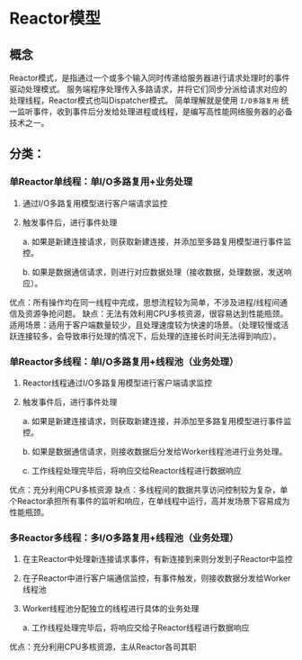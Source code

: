 # Reactor模型

## 概念
Reactor模式，是指通过一个或多个输入同时传递给服务器进行请求处理时的事件驱动处理模式。
服务端程序处理传入多路请求，并将它们同步分派给请求对应的处理线程，Reactor模式也叫Dispatcher模式。
简单理解就是使用 `I/O多路复用` 统一监听事件，收到事件后分发给处理进程或线程，是编写高性能网络服务器的必备技术之一。

## 分类：
### 单Reactor单线程：单I/O多路复用+业务处理
1. 通过I/O多路复用模型进行客户端请求监控
2. 触发事件后，进行事件处理
    
    a. 如果是新建连接请求，则获取新建连接，并添加至多路复用模型进行事件监控。

    b. 如果是数据通信请求，则进行对应数据处理（接收数据，处理数据，发送响应）。

优点：所有操作均在同一线程中完成，思想流程较为简单，不涉及进程/线程间通信及资源争抢问题。
缺点：无法有效利用CPU多核资源，很容易达到性能瓶颈。
适用场景：适用于客户端数量较少，且处理速度较为快速的场景。（处理较慢或活跃连接较多，会导致串行处理的情况下，后处理的连接长时间无法得到响应）。

### 单Reactor多线程：单I/O多路复用+线程池（业务处理）
1. Reactor线程通过I/O多路复用模型进行客户端请求监控
2. 触发事件后，进行事件处理

    a. 如果是新建连接请求，则获取新建连接，并添加至多路复用模型进行事件监控。

    b. 如果是数据通信请求，则接收数据后分发给Worker线程池进行业务处理。

    c. 工作线程处理完毕后，将响应交给Reactor线程进行数据响应

优点：充分利用CPU多核资源
缺点：多线程间的数据共享访问控制较为复杂，单个Reactor承担所有事件的监听和响应，在单线程中运行，高并发场景下容易成为性能瓶颈。

### 多Reactor多线程：多I/O多路复用+线程池（业务处理）
1. 在主Reactor中处理新连接请求事件，有新连接到来则分发到子Reactor中监控
2. 在子Reactor中进行客户端通信监控，有事件触发，则接收数据分发给Worker线程池
3. Worker线程池分配独立的线程进行具体的业务处理

    a. 工作线程处理完毕后，将响应交给子Reactor线程进行数据响应

优点：充分利用CPU多核资源，主从Reactor各司其职
